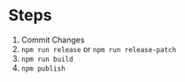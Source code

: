 # Steps

1. Commit Changes
1. `npm run release` or `npm run release-patch`
1. `npm run build`
1. `npm publish`
